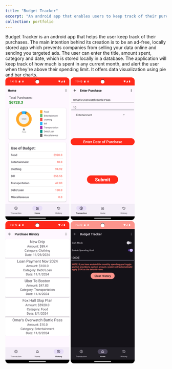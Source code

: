 ```yaml
---
title: "Budget Tracker"
excerpt: "An android app that enables users to keep track of their purchases<br/>"
collection: portfolio
---
```


Budget Tracker is an android app that helps the user keep track of their purchases. The main intention behind its creation is to be an ad-free, locally stored app which prevents companies from selling your data online and sending you targeted ads. The user can enter the title, amount spent, category and date, which is stored locally in a database. The application will keep track of how much is spent in any current month, and alert the user when they're above their spending limit. It offers data visualization using pie and bar charts.<br/>
<img src='../images/budget-tracker/home-page.png' alt='Home Page' width='200'>
<img src='../images/budget-tracker/enter-purchase.png' alt='Home Page' width='200'>
<img src='../images/budget-tracker/history.png' alt='Home Page' width='200'>
<img src='../images/budget-tracker/settings-page.png' alt='Home Page' width='200'>
